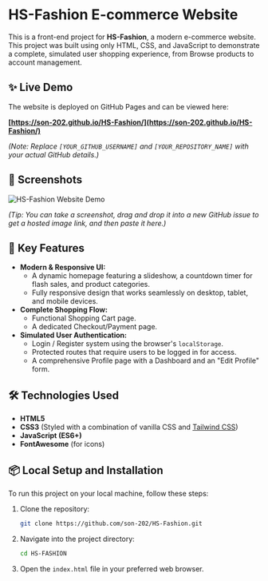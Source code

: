 # HS-Fashion E-commerce Website

This is a front-end project for **HS-Fashion**, a modern e-commerce website. This project was built using only HTML, CSS, and JavaScript to demonstrate a complete, simulated user shopping experience, from Browse products to account management.

## ✨ Live Demo

The website is deployed on GitHub Pages and can be viewed here:

**[https://son-202.github.io/HS-Fashion/](https://son-202.github.io/HS-Fashion/)**

*(Note: Replace `[YOUR_GITHUB_USERNAME]` and `[YOUR_REPOSITORY_NAME]` with your actual GitHub details.)*

## 📸 Screenshots

![HS-Fashion Website Demo]([paste_your_screenshot_link_here])

*(Tip: You can take a screenshot, drag and drop it into a new GitHub issue to get a hosted image link, and then paste it here.)*

## 🚀 Key Features

* **Modern & Responsive UI:**
    * A dynamic homepage featuring a slideshow, a countdown timer for flash sales, and product categories.
    * Fully responsive design that works seamlessly on desktop, tablet, and mobile devices.
* **Complete Shopping Flow:**
    * Functional Shopping Cart page.
    * A dedicated Checkout/Payment page.
* **Simulated User Authentication:**
    * Login / Register system using the browser's `localStorage`.
    * Protected routes that require users to be logged in for access.
    * A comprehensive Profile page with a Dashboard and an "Edit Profile" form.

## 🛠️ Technologies Used

* **HTML5**
* **CSS3** (Styled with a combination of vanilla CSS and [Tailwind CSS](https://tailwindcss.com/))
* **JavaScript (ES6+)**
* **FontAwesome** (for icons)

## 📦 Local Setup and Installation

To run this project on your local machine, follow these steps:

1.  Clone the repository:
    ```bash
    git clone https://github.com/son-202/HS-Fashion.git
    ```
2.  Navigate into the project directory:
    ```bash
    cd HS-FASHION
    ```
3.  Open the `index.html` file in your preferred web browser.
